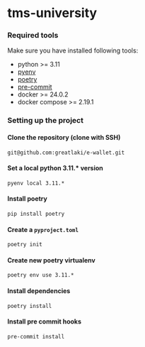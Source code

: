 # tms-university

### Required tools
Make sure you have installed following tools:

- python >= 3.11
- [pyenv](https://github.com/pyenv/pyenv)
- [poetry](https://python-poetry.org/)
- [pre-commit](https://pre-commit.com/)
- docker >= 24.0.2
- docker compose >= 2.19.1

### Setting up the project

#### Clone the repository (clone with SSH)
`git@github.com:greatlaki/e-wallet.git`

#### Set a local python 3.11.* version
`pyenv local 3.11.*`<br>
#### Install poetry
`pip install poetry`<br>
#### Create a `pyproject.toml`
`poetry init`<br>
#### Create new poetry virtualenv
`poetry env use 3.11.*`<br>
#### Install dependencies
`poetry install`

#### Install pre commit hooks
`pre-commit install`
